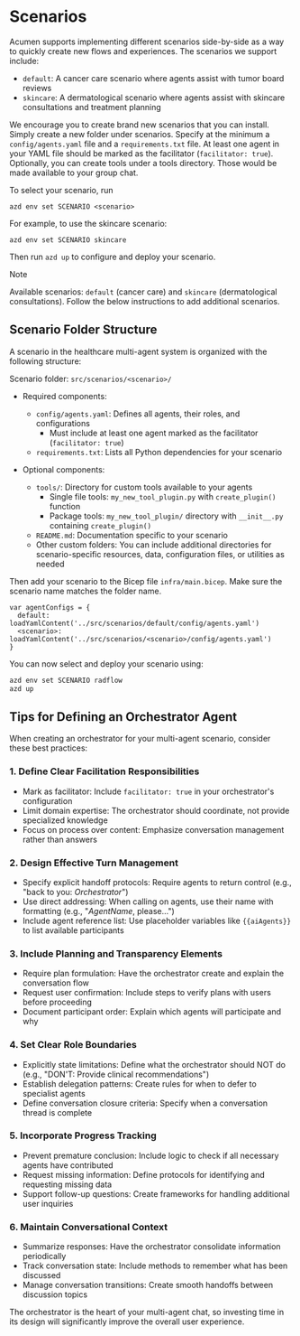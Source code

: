 # Scenarios

Acumen supports implementing different scenarios side-by-side as a way to quickly create new flows and experiences.
The scenarios we support include:
- `default`: A cancer care scenario where agents assist with tumor board reviews  
- `skincare`: A dermatological scenario where agents assist with skincare consultations and treatment planning

We encourage you to create brand new scenarios that you can install. Simply create a new folder under scenarios. Specify at the minimum a `config/agents.yaml` file and a `requirements.txt` file.
At least one agent in your YAML file should be marked as the facilitator (`facilitator: true`).
Optionally, you can create tools under a tools directory. Those would be made available to your group chat.

To select your scenario, run

```
azd env set SCENARIO <scenario>
```

For example, to use the skincare scenario:
```
azd env set SCENARIO skincare
```

Then run `azd up` to configure and deploy your scenario.

> [!NOTE]
> Available scenarios: `default` (cancer care) and `skincare` (dermatological consultations). Follow the below instructions to add additional scenarios.

## Scenario Folder Structure

A scenario in the healthcare multi-agent system is organized with the following structure:

Scenario folder: `src/scenarios/<scenario>/`
- Required components:
    - `config/agents.yaml`: Defines all agents, their roles, and configurations
        - Must include at least one agent marked as the facilitator (`facilitator: true`)
    - `requirements.txt`: Lists all Python dependencies for your scenario

- Optional components:
    - `tools/`: Directory for custom tools available to your agents
        - Single file tools: `my_new_tool_plugin.py` with `create_plugin()` function
        - Package tools: `my_new_tool_plugin/` directory with `__init__.py` containing `create_plugin()`
    - `README.md`: Documentation specific to your scenario
    - Other custom folders: You can include additional directories for scenario-specific resources, data, configuration files, or utilities as needed

Then add your scenario to the Bicep file `infra/main.bicep`. Make sure the scenario name matches the folder name.

```bicep
var agentConfigs = {
  default: loadYamlContent('../src/scenarios/default/config/agents.yaml')
  <scenario>: loadYamlContent('../src/scenarios/<scenario>/config/agents.yaml')
}
```

You can now select and deploy your scenario using:
```bash
azd env set SCENARIO radflow
azd up
```

## Tips for Defining an Orchestrator Agent

When creating an orchestrator for your multi-agent scenario, consider these best practices:

### 1. Define Clear Facilitation Responsibilities

- Mark as facilitator: Include `facilitator: true` in your orchestrator's configuration
- Limit domain expertise: The orchestrator should coordinate, not provide specialized knowledge
- Focus on process over content: Emphasize conversation management rather than answers

### 2. Design Effective Turn Management

- Specify explicit handoff protocols: Require agents to return control (e.g., "back to you: *Orchestrator*")
- Use direct addressing: When calling on agents, use their name with formatting (e.g., "*AgentName*, please...")
- Include agent reference list: Use placeholder variables like `{{aiAgents}}` to list available participants

### 3. Include Planning and Transparency Elements

- Require plan formulation: Have the orchestrator create and explain the conversation flow
- Request user confirmation: Include steps to verify plans with users before proceeding
- Document participant order: Explain which agents will participate and why

### 4. Set Clear Role Boundaries

- Explicitly state limitations: Define what the orchestrator should NOT do (e.g., "DON'T: Provide clinical recommendations")
- Establish delegation patterns: Create rules for when to defer to specialist agents
- Define conversation closure criteria: Specify when a conversation thread is complete

### 5. Incorporate Progress Tracking

- Prevent premature conclusion: Include logic to check if all necessary agents have contributed
- Request missing information: Define protocols for identifying and requesting missing data
- Support follow-up questions: Create frameworks for handling additional user inquiries

### 6. Maintain Conversational Context

- Summarize responses: Have the orchestrator consolidate information periodically
- Track conversation state: Include methods to remember what has been discussed
- Manage conversation transitions: Create smooth handoffs between discussion topics

The orchestrator is the heart of your multi-agent chat, so investing time in its design will significantly improve the overall user experience.
